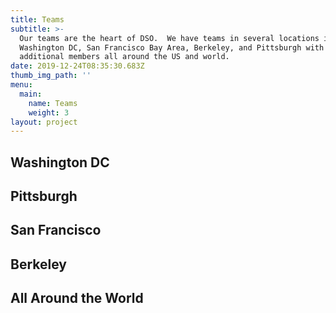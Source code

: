 ```yaml
---
title: Teams
subtitle: >-
  Our teams are the heart of DSO.  We have teams in several locations including
  Washington DC, San Francisco Bay Area, Berkeley, and Pittsburgh with
  additional members all around the US and world. 
date: 2019-12-24T08:35:30.683Z
thumb_img_path: ''
menu:
  main:
    name: Teams
    weight: 3
layout: project
---
```

## Washington DC

## Pittsburgh



## San Francisco 



## Berkeley



## All Around the World
